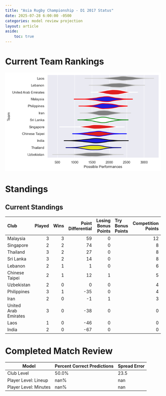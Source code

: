 ```yaml
---  
title: "Asia Rugby Championship - D1 2017 Status"  
date: 2025-07-28 6:00:00 -0500  
categories: model review projection  
layout: article  
aside:  
    toc: true  
---
```

# Current Team Rankings


![Club Rankings](plots/rankings_Asia_Rugby_Championship_-_D1_2017.png)
# Standings

## Current Standings


| Club                 |   Played |   Wins |   Point Differential |   Losing Bonus Points | Try Bonus Points   |   Competition Points |
|:---------------------|---------:|-------:|---------------------:|----------------------:|:-------------------|---------------------:|
| Malaysia             |        3 |      3 |                   59 |                     0 |                    |                   12 |
| Singapore            |        2 |      2 |                   74 |                     0 |                    |                    8 |
| Thailand             |        3 |      2 |                   27 |                     0 |                    |                    8 |
| Sri Lanka            |        3 |      2 |                   14 |                     0 |                    |                    8 |
| Lebanon              |        2 |      1 |                    1 |                     0 |                    |                    6 |
| Chinese Taipei       |        2 |      1 |                   12 |                     1 |                    |                    5 |
| Uzbekistan           |        2 |      0 |                    0 |                     0 |                    |                    4 |
| Philippines          |        3 |      1 |                  -35 |                     0 |                    |                    4 |
| Iran                 |        2 |      0 |                   -1 |                     1 |                    |                    3 |
| United Arab Emirates |        3 |      0 |                  -38 |                     0 |                    |                    0 |
| Laos                 |        1 |      0 |                  -46 |                     0 |                    |                    0 |
| India                |        2 |      0 |                  -67 |                     0 |                    |                    0 |



# Completed Match Review


| Model | Percent Correct Predictions | Spread Error |
| ------ | ------ | ------ |
| Club Level | 50.0% | 23.5 |
| Player Level: Lineup | nan% | nan |
| Player Level: Minutes | nan% | nan |

